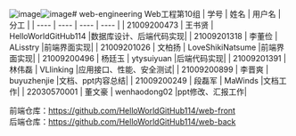 ![image](https://github.com/HelloWorldGitHub114/web-engineering/assets/106538759/fa384757-4a5b-4fa9-99da-1b5ee9116a3c)![image](https://github.com/HelloWorldGitHub114/web-engineering/assets/106538759/3cd56682-bd8f-441d-9a4f-22d2c3d857c3)# web-engineering
Web工程第10组
| 学号 | 姓名 |  用户名  | 分工 |
|  ----  | ----  | ---- | ---- |
| 21009200473 | 王书贤 | HelloWorldGitHub114 |数据库设计、后端代码实现|
| 21009201318 | 李董俭 | ALisstry |前端界面实现|
| 21009201026 | 文柏扬 | LoveShikiNatsume |前端界面实现|
| 21009200496 | 杨廷玉 | ytysuiyuan |后端代码实现|
| 21009201391 | 林伟磊 | VLlinking |应用接口、性能、安全测试|
| 21009200899 | 李晋爽 | buyuzhenjie |文档、ppt内容总结|
| 21009200249 | 段磊军 | MaWinds |文档工作|
| 22030570001 | 董文豪 | wenhaodong02 |ppt修改、汇报工作|

前端仓库：https://github.com/HelloWorldGitHub114/web-front  
后端仓库：https://github.com/HelloWorldGitHub114/web-back
